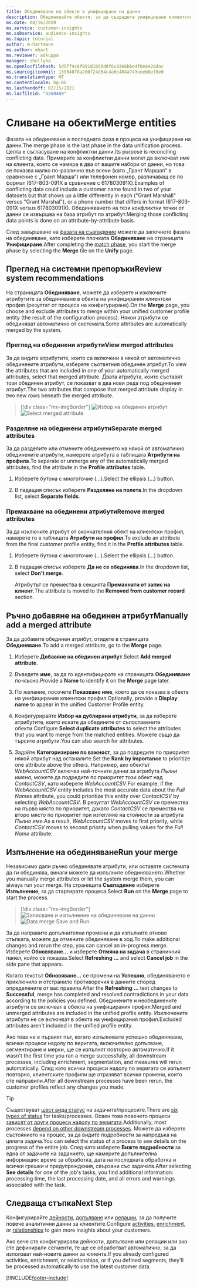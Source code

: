 ```yaml
---
title: Обединяване на обекти в унифициране на данни
description: Обединявайте обекти, за да създадете унифицирани клиентски профили.
ms.date: 04/16/2020
ms.service: customer-insights
ms.subservice: audience-insights
ms.topic: tutorial
author: m-hartmann
ms.author: mhart
ms.reviewer: adkuppa
manager: shellyha
ms.openlocfilehash: 5d5ff4c6f091d1b50d0f6c8366bbe4f0e6428dac
ms.sourcegitcommit: 139548f8a2d0f24d54c4a6c404a743eeeb8ef8e0
ms.translationtype: HT
ms.contentlocale: bg-BG
ms.lasthandoff: 02/15/2021
ms.locfileid: "5268489"
---
```

# <a name="merge-entities"></a><span data-ttu-id="f8810-103">Сливане на обекти</span><span class="sxs-lookup"><span data-stu-id="f8810-103">Merge entities</span></span>

<span data-ttu-id="f8810-104">Фазата на обединяване е последната фаза в процеса на унифициране на данни.</span><span class="sxs-lookup"><span data-stu-id="f8810-104">The merge phase is the last phase in the data unification process.</span></span> <span data-ttu-id="f8810-105">Целта е съгласуване на конфликтни данни.</span><span class="sxs-lookup"><span data-stu-id="f8810-105">Its purpose is reconciling conflicting data.</span></span> <span data-ttu-id="f8810-106">Примерите за конфликтни данни могат да включват име на клиента, което се намира в два от вашите набори от данни, но това се показва малко по-различно във всеки (като „Грант Маршал“ в сравнение с „Грант Марша“) или телефонен номер, различаващ се по формат (617-803-091X в сравнение с 617803091X).</span><span class="sxs-lookup"><span data-stu-id="f8810-106">Examples of conflicting data could include a customer name found in two of your datasets but that shows up a little differently in each ("Grant Marshall" versus "Grant Marshal"), or a phone number that differs in format (617-803-091X versus 617803091X).</span></span> <span data-ttu-id="f8810-107">Обединяването на тези конфликтни точки от данни се извършва на база атрибут по атрибут.</span><span class="sxs-lookup"><span data-stu-id="f8810-107">Merging those conflicting data points is done on an attribute-by-attribute basis.</span></span>

<span data-ttu-id="f8810-108">След завършване на [фазата на съвпадение](match-entities.md) можете да започнете фазата на обединяване, като изберете плочката **Обединяване** на страницата **Унифициране**.</span><span class="sxs-lookup"><span data-stu-id="f8810-108">After completing the [match phase](match-entities.md), you start the merge phase by selecting the **Merge** tile on the **Unify** page.</span></span>

## <a name="review-system-recommendations"></a><span data-ttu-id="f8810-109">Преглед на системни препоръки</span><span class="sxs-lookup"><span data-stu-id="f8810-109">Review system recommendations</span></span>

<span data-ttu-id="f8810-110">На страницата **Обединяване**, можете да изберете и изключите атрибутите за обединяване в обекта на унифицирания клиентски профил (резултат от процеса на конфигуриране).</span><span class="sxs-lookup"><span data-stu-id="f8810-110">On the **Merge** page, you choose and exclude attributes to merge within your unified customer profile entity (the result of the configuration process).</span></span> <span data-ttu-id="f8810-111">Някои атрибути се обединяват автоматично от системата.</span><span class="sxs-lookup"><span data-stu-id="f8810-111">Some attributes are automatically merged by the system.</span></span>

### <a name="view-merged-attributes"></a><span data-ttu-id="f8810-112">Преглед на обединени атрибути</span><span class="sxs-lookup"><span data-stu-id="f8810-112">View merged attributes</span></span>

<span data-ttu-id="f8810-113">За да видите атрибутите, които са включени в някой от автоматично обединените атрибути, изберете съответния обединен атрибут.</span><span class="sxs-lookup"><span data-stu-id="f8810-113">To view the attributes that are included in one of your automatically merged attributes, select that merged attribute.</span></span> <span data-ttu-id="f8810-114">Двата атрибута, които съставят този обединен атрибут, се показват в два нови реда под обединения атрибут.</span><span class="sxs-lookup"><span data-stu-id="f8810-114">The two attributes that compose that merged attribute display in two new rows beneath the merged attribute.</span></span>

> [!div class="mx-imgBorder"]
> <span data-ttu-id="f8810-115">![Избор на обединен атрибут](media/configure-data-merge-profile-attributes.png "Избор на обединен атрибут")</span><span class="sxs-lookup"><span data-stu-id="f8810-115">![Select merged attribute](media/configure-data-merge-profile-attributes.png "Select merged attribute")</span></span>

### <a name="separate-merged-attributes"></a><span data-ttu-id="f8810-116">Разделяне на обединени атрибути</span><span class="sxs-lookup"><span data-stu-id="f8810-116">Separate merged attributes</span></span>

<span data-ttu-id="f8810-117">За да разделите или отмените обединението на някой от автоматично обединените атрибути, намерете атрибута в таблицата **Атрибути на профила**.</span><span class="sxs-lookup"><span data-stu-id="f8810-117">To separate or unmerge any of the automatically merged attributes, find the attribute in the **Profile attributes** table.</span></span>

1. <span data-ttu-id="f8810-118">Изберете бутона с многоточие (...).</span><span class="sxs-lookup"><span data-stu-id="f8810-118">Select the ellipsis (...) button.</span></span>
  
2. <span data-ttu-id="f8810-119">В падащия списък изберете **Разделяне на полета**.</span><span class="sxs-lookup"><span data-stu-id="f8810-119">In the dropdown list, select **Separate fields**.</span></span>

### <a name="remove-merged-attributes"></a><span data-ttu-id="f8810-120">Премахване на обединени атрибути</span><span class="sxs-lookup"><span data-stu-id="f8810-120">Remove merged attributes</span></span>

<span data-ttu-id="f8810-121">За да изключите атрибут от окончателния обект на клиентски профил, намерете го в таблицата **Атрибути на профил**.</span><span class="sxs-lookup"><span data-stu-id="f8810-121">To exclude an attribute from the final customer profile entity, find it in the **Profile attributes** table.</span></span>

1. <span data-ttu-id="f8810-122">Изберете бутона с многоточие (...).</span><span class="sxs-lookup"><span data-stu-id="f8810-122">Select the ellipsis (...) button.</span></span>
  
2. <span data-ttu-id="f8810-123">В падащия списък изберете **Да не се обединява**.</span><span class="sxs-lookup"><span data-stu-id="f8810-123">In the dropdown list, select **Don't merge**.</span></span>

   <span data-ttu-id="f8810-124">Атрибутът се премества в секцията **Премахнати от запис на клиент**.</span><span class="sxs-lookup"><span data-stu-id="f8810-124">The attribute is moved to the **Removed from customer record** section.</span></span>

## <a name="manually-add-a-merged-attribute"></a><span data-ttu-id="f8810-125">Ръчно добавяне на обединен атрибут</span><span class="sxs-lookup"><span data-stu-id="f8810-125">Manually add a merged attribute</span></span>

<span data-ttu-id="f8810-126">За да добавите обединен атрибут, отидете в страницата **Обединяване**.</span><span class="sxs-lookup"><span data-stu-id="f8810-126">To add a merged attribute, go to the **Merge** page.</span></span>

1. <span data-ttu-id="f8810-127">Изберете **Добавяне на обединен атрибут**.</span><span class="sxs-lookup"><span data-stu-id="f8810-127">Select **Add merged attribute**.</span></span>

2. <span data-ttu-id="f8810-128">Въведете **име**, за да го идентифицирате на страницата **Обединяване** по-късно.</span><span class="sxs-lookup"><span data-stu-id="f8810-128">Provide a **Name** to identify it on the **Merge** page later.</span></span>

3. <span data-ttu-id="f8810-129">По желание, посочете **Показвано име**, което да се показва в обекта на унифицирания клиентски профил.</span><span class="sxs-lookup"><span data-stu-id="f8810-129">Optionally, provide a **Display name** to appear in the unified Customer Profile entity.</span></span>

4. <span data-ttu-id="f8810-130">Конфигурирайте **Избор на дублирани атрибути**, за да изберете атрибутите, които искате да обедините от съпоставените обекти.</span><span class="sxs-lookup"><span data-stu-id="f8810-130">Configure **Select duplicate attributes** to select the attributes that you want to merge from the matched entities.</span></span> <span data-ttu-id="f8810-131">Можете също да търсите атрибути.</span><span class="sxs-lookup"><span data-stu-id="f8810-131">You can also search for attributes.</span></span>

5. <span data-ttu-id="f8810-132">Задайте **Категоризиране по важност**, за да подредите по приоритет някой атрибут над останалите.</span><span class="sxs-lookup"><span data-stu-id="f8810-132">Set the **Rank by importance** to prioritize one attribute above the others.</span></span> <span data-ttu-id="f8810-133">Например, ако обектът *WebAccountCSV* включва най-точните данни за атрибута *Пълни имена*, можете да подредите по приоритет този обект над *ContactCSV*, като изберете *WebAccountCSV*.</span><span class="sxs-lookup"><span data-stu-id="f8810-133">For example, if the *WebAccountCSV* entity includes the most accurate data about the *Full Names* attribute, you could prioritize this entity over *ContactCSV* by selecting *WebAccountCSV*.</span></span> <span data-ttu-id="f8810-134">В резултат *WebAccountCSV* се премества на първо място по приоритет, докато *ContactCSV* се премества на второ място по приоритет при изтегляне на стойности за атрибута *Пълно име*.</span><span class="sxs-lookup"><span data-stu-id="f8810-134">As a result, *WebAccountCSV* moves to first priority, while *ContactCSV* moves to second priority when pulling values for the *Full Name* attribute.</span></span>

## <a name="run-your-merge"></a><span data-ttu-id="f8810-135">Изпълнение на обединяване</span><span class="sxs-lookup"><span data-stu-id="f8810-135">Run your merge</span></span>

<span data-ttu-id="f8810-136">Независимо дали ръчно обединявате атрибути, или оставяте системата да ги обединява, винаги можете да изпълните обединяването.</span><span class="sxs-lookup"><span data-stu-id="f8810-136">Whether you manually merge attributes or let the system merge them, you can always run your merge.</span></span> <span data-ttu-id="f8810-137">На страницата **Съвпадение** изберете **Изпълнение**, за да стартирате процеса.</span><span class="sxs-lookup"><span data-stu-id="f8810-137">Select **Run** on the **Merge** page to start the process.</span></span>

> [!div class="mx-imgBorder"]
> <span data-ttu-id="f8810-138">![Записване и изпълнение на обединяване на данни](media/configure-data-merge-save-run.png "Записване и изпълнение на обединяване на данни")</span><span class="sxs-lookup"><span data-stu-id="f8810-138">![Data merge Save and Run](media/configure-data-merge-save-run.png "Data merge Save and Run")</span></span>

<span data-ttu-id="f8810-139">За да направите допълнителни промени и да изпълните отново стъпката, можете да отмените обединяване в ход.</span><span class="sxs-lookup"><span data-stu-id="f8810-139">To make additional changes and rerun the step, you can cancel an in-progress merge.</span></span> <span data-ttu-id="f8810-140">Изберете **Обновяване...** и изберете **Отмяна на задача**  в страничния панел, който се показва.</span><span class="sxs-lookup"><span data-stu-id="f8810-140">Select **Refreshing ...** and select **Cancel job**  in the side pane that appears.</span></span>

<span data-ttu-id="f8810-141">Когато текстът **Обновяване...** се промени на **Успешно**, обединяването е приключило и отстранило противоречия в данните според определените от вас правила.</span><span class="sxs-lookup"><span data-stu-id="f8810-141">After the **Refreshing ...** text changes to **Successful**, merge has completed and resolved contradictions in your data according to the policies you defined.</span></span> <span data-ttu-id="f8810-142">Обединените и необединените атрибути се включват в обекта на унифицирания профил.</span><span class="sxs-lookup"><span data-stu-id="f8810-142">Merged and unmerged attributes are included in the unified profile entity.</span></span> <span data-ttu-id="f8810-143">Изключените атрибути не се включват в обекта на унифицирания профил.</span><span class="sxs-lookup"><span data-stu-id="f8810-143">Excluded attributes aren't included in the unified profile entity.</span></span>

<span data-ttu-id="f8810-144">Ако това не е първият път, когато изпълнявате успешно обединяване, всички процеси надолу по веригата, включително допълване, сегментиране и мерки, ще се изпълнят повторно автоматично.</span><span class="sxs-lookup"><span data-stu-id="f8810-144">If it wasn't the first time you ran a merge successfully, all downstream processes, including enrichment, segmentation, and measures will rerun automatically.</span></span> <span data-ttu-id="f8810-145">След като всички процеси надолу по веригата се изпълнят повторно, клиентските профили ще отразяват всички промени, които сте направили.</span><span class="sxs-lookup"><span data-stu-id="f8810-145">After all downstream processes have been rerun, the customer profiles reflect any changes you made.</span></span>

> [!TIP]
> <span data-ttu-id="f8810-146">Съществуват [шест вида статус](system.md#status-types) на задачите/процесите.</span><span class="sxs-lookup"><span data-stu-id="f8810-146">There are [six types of status](system.md#status-types) for tasks/processes.</span></span> <span data-ttu-id="f8810-147">Освен това повечето процеси [зависят от други процеси надолу по веригата](system.md#refresh-policies).</span><span class="sxs-lookup"><span data-stu-id="f8810-147">Additionally, most processes [depend on other downstream processes](system.md#refresh-policies).</span></span> <span data-ttu-id="f8810-148">Можете да изберете състоянието на процес, за да видите подробности за напредъка на цялата задача.</span><span class="sxs-lookup"><span data-stu-id="f8810-148">You can select the status of a process to see details on the progress of the entire job.</span></span> <span data-ttu-id="f8810-149">След като изберете **Вижте подробности** за една от задачите на заданието, ще намерите допълнителна информация: време за обработка, дата на последната обработка и всички грешки и предупреждения, свързани със задачата.</span><span class="sxs-lookup"><span data-stu-id="f8810-149">After selecting **See details** for one of the job's tasks, you find additional information: processing time, the last processing date, and all errors and warnings associated with the task.</span></span>

## <a name="next-step"></a><span data-ttu-id="f8810-150">Следваща стъпка</span><span class="sxs-lookup"><span data-stu-id="f8810-150">Next Step</span></span>

<span data-ttu-id="f8810-151">Конфигурирайте [дейности](activities.md), [допълване](enrichment-microsoft-graph.md) или [релации](relationships.md), за да получите повече аналитични данни за клиентите.</span><span class="sxs-lookup"><span data-stu-id="f8810-151">Configure [activities](activities.md), [enrichment](enrichment-microsoft-graph.md), or [relationships](relationships.md) to gain more insights about your customers.</span></span>

<span data-ttu-id="f8810-152">Ако вече сте конфигурирали дейности, допълване или релации или ако сте дефинирали сегменти, те ще се обработват автоматично, за да използват най-новите данни за клиента.</span><span class="sxs-lookup"><span data-stu-id="f8810-152">If you already configured activities, enrichment, or relationships, or if you defined segments, they'll be processed automatically to use the latest customer data.</span></span>




[!INCLUDE[footer-include](../includes/footer-banner.md)]